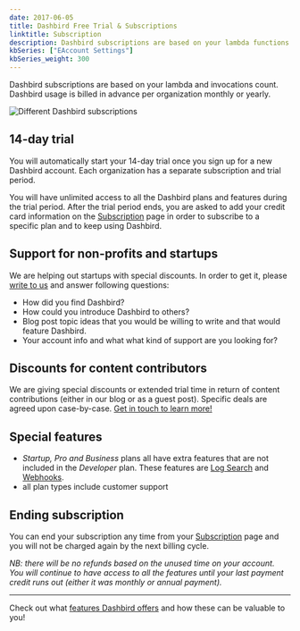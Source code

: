 ```yaml
---
date: 2017-06-05
title: Dashbird Free Trial & Subscriptions
linktitle: Subscription
description: Dashbird subscriptions are based on your lambda functions and invocations count. Dashbird subscriptions are billed monthly or yearly in advance.
kbSeries: ["EAccount Settings"]
kbSeries_weight: 300
---
```

Dashbird subscriptions are based on your lambda and invocations count. Dashbird usage is billed in advance per organization monthly or yearly.

![Different Dashbird subscriptions](/images/docs/dashbird-subscriptions.png)

## 14-day trial ##

You will automatically start your 14-day trial once you sign up for a new Dashbird account. Each organization has a separate subscription and trial period.

You will have unlimited access to all the Dashbird plans and features during the trial period. After the trial period ends, you are asked to add your credit card information on the [Subscription](https://app.dashbird.io/client/subscription/setup/tier) page in order to subscribe to a specific plan and to keep using Dashbird.


## Support for non-profits and startups ##

We are helping out startups with special discounts. In order to get it, please [write to us](mailto:info@dashbird.io) and answer following questions:

- How did you find Dashbird?
- How could you introduce Dashbird to others?
- Blog post topic ideas that you would be willing to write and that would feature Dashbird.
- Your account info and what what kind of support are you looking for?

## Discounts for content contributors ##

We are giving special discounts or extended trial time in return of content contributions (either in our blog or as a guest post). Specific deals are agreed upon case-by-case. [Get in touch to learn more!](mailto:info@dashbird.io)

## Special features ##

- *Startup, Pro and Business* plans all have extra features that are not included in the *Developer* plan. These features are [Log Search](https://dashbird.io/docs/user-guide/log-analytics/) and [Webhooks](https://dashbird.io/docs/user-guide/integrations/).
- all plan types include customer support

## Ending subscription ##

You can end your subscription any time from your [Subscription](https://app.dashbird.io/client/subscription/setup/tier) page and you will not be charged again by the next billing cycle.

*NB: there will be no refunds based on the unused time on your account. You will continue to have access to all the features until your last payment credit runs out (either it was monthly or annual payment).*

---
Check out what [features Dashbird offers](https://dashbird.io/docs/get-started/say-hi-to-dashbird/) and how these can be valuable to you!
